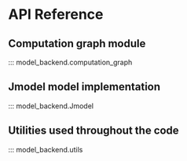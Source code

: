 # API Reference

## Computation graph module
::: model_backend.computation_graph

## Jmodel model implementation
::: model_backend.Jmodel 

## Utilities used throughout the code
::: model_backend.utils